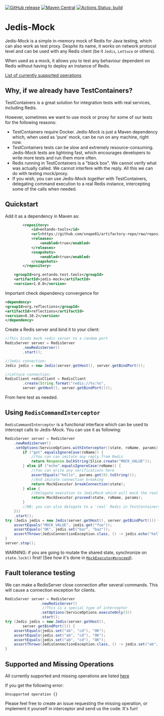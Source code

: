 [![GitHub release](https://img.shields.io/github/release/fppt/jedis-mock.svg)](https://github.com/fppt/jedis-mock/releases/latest)
[![Maven Central](https://maven-badges.herokuapp.com/maven-central/com.github.fppt/jedis-mock/badge.svg)](https://maven-badges.herokuapp.com/maven-central/com.github.fppt/jedis-mock)
[![Actions Status: build](https://github.com/fppt/jedis-mock/workflows/build/badge.svg)](https://github.com/fppt/jedis-mock/actions?query=workflow%3A"build") 

# Jedis-Mock

Jedis-Mock is a simple in-memory mock of Redis for Java testing, which can also work as test proxy. 
Despite its name, it works on network protocol level and can be used with any Redis client 
(be it `Jedis`, `Lettuce` or others).

When used as a mock, it allows you to test any behaviour dependent on Redis without having to deploy an instance of Redis.

[List of currently supported operations](supported_operations.md)

## Why, if we already have TestContainers?
TestContainers is a great solution for integration tests with real services, including Redis.

However, sometimes we want to use mock or proxy for some of our tests for the following reasons:

* TestContainers require Docker. Jedis-Mock is just a Maven dependency which, when used as 'pure' mock, can be run on any machine, right now.
* TestContainers tests can be slow and extremely resource-consuming. Jedis-Mock tests are lightning fast, which
encourages developers to write more tests and run them more often.
* Redis running in TestContainers is a "black box". We cannot verify what was actually called. 
  We cannot interfere with the reply. All this we can do with testing mock/proxy.
* If you wish, you can use Jedis-Mock *together* with TestContainers, delegating command execution 
  to a real Redis instance, intercepting some of the calls when needed.



## Quickstart 

Add it as a dependency in Maven as:
```xml
        <repository>
            <id>entando-tools</id>
            <url>https://github.com/snape81/artifactory-repo/raw/repository</url>
            <releases>
                <enabled>true</enabled>
            </releases>
            <snapshots>
                <enabled>true</enabled>
            </snapshots>
        </repository>
```
```xml
    <groupId>org.entando.test.tools</groupId>
    <artifactId>jedis-mock</artifactId>
    <version>1.0.0</version>
```
Important check dependency convergence for
```xml
<dependency>
<groupId>org.reflections</groupId>
<artifactId>reflections</artifactId>
<version>0.10.2</version>
</dependency>
```

Create a Redis server and bind it to your client:

```java
//This binds mock redis server to a random port
RedisServer server = RedisServer
        .newRedisServer()
        .start();

//Jedis connection:
Jedis jedis = new Jedis(server.getHost(), server.getBindPort());

//Lettuce connection:
RedisClient redisClient = RedisClient
        .create(String.format("redis://%s:%s",
        server.getHost(), server.getBindPort()));
```

From here test as needed.

## Using `RedisCommandInterceptor`

`RedisCommandInterceptor` is a functional interface which can be used to intercept calls to Jedis-Mock. 
You can use it as following:

```java
RedisServer server = RedisServer
    .newRedisServer()
    .setOptions(ServiceOptions.withInterceptor((state, roName, params) -> {
        if ("get".equalsIgnoreCase(roName)) {
            //You can can imitate any reply from Redis
            return Response.bulkString(Slice.create("MOCK_VALUE"));
        } else if ("echo".equalsIgnoreCase(roName)) {
            //You can write any verifications here
            assertEquals("hello", params.get(0).toString());
            //And imitate connection breaking
            return MockExecutor.breakConnection(state);
        } else {
            //Delegate execution to JedisMock which will mock the real Redis behaviour (when it can)
            return MockExecutor.proceed(state, roName, params);
        }
        //NB: you can also delegate to a 'real' Redis in TestContainers here
    }))
    .start();
try (Jedis jedis = new Jedis(server.getHost(), server.getBindPort())) {
    assertEquals("MOCK_VALUE", jedis.get("foo"));
    assertEquals("OK", jedis.set("bar", "baz"));
    assertThrows(JedisConnectionException.class, () -> jedis.echo("hello"));
}
server.stop();
```

WARNING: if you are going to mutate the shared state, synchronize on `state.lock()` first!
(See how it's done in [`MockExecutor#proceed`](src/main/java/com/github/fppt/jedismock/operations/server/MockExecutor.java#L23)). 

## Fault tolerance testing

We can make a RedisServer close connection after several commands. This will cause a connection exception for clients.

```java
RedisServer server = RedisServer
                .newRedisServer()
                 //This is a special type of interceptor
                .setOptions(ServiceOptions.executeOnly(3))
                .start();
try (Jedis jedis = new Jedis(server.getHost(),
        server.getBindPort())) {
    assertEquals(jedis.set("ab", "cd"), "OK");
    assertEquals(jedis.set("ab", "cd"), "OK");
    assertEquals(jedis.set("ab", "cd"), "OK");
    assertThrows(JedisConnectionException.class, () -> jedis.set("ab", "cd"));
}
```

## Supported and Missing Operations

All currently supported and missing operations are listed [here](supported_operations.md)

If you get the following error:

```
Unsupported operation {}
```

Please feel free to create an issue requesting the missing operation, 
or implement it yourself in interceptor and send us the code. It's fun!

